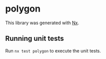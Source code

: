 # polygon

This library was generated with [Nx](https://nx.dev).

## Running unit tests

Run `nx test polygon` to execute the unit tests.
